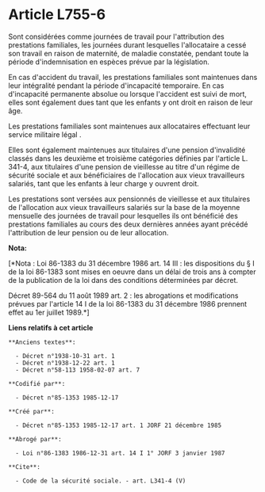 # Article L755-6

Sont considérées comme journées de travail pour l'attribution des prestations familiales, les journées durant lesquelles
l'allocataire a cessé son travail en raison de maternité, de maladie constatée, pendant toute la période d'indemnisation en
espèces prévue par la législation. 

En cas d'accident du travail, les prestations familiales sont maintenues dans leur intégralité pendant la période
d'incapacité temporaire. En cas d'incapacité permanente absolue ou lorsque l'accident est suivi de mort, elles sont également
dues tant que les enfants y ont droit en raison de leur âge. 

Les prestations familiales sont maintenues aux allocataires effectuant leur service militaire légal   . 

Elles sont également maintenues aux titulaires d'une pension d'invalidité classés dans les deuxième et troisième catégories
définies par l'article L. 341-4, aux titulaires d'une pension de vieillesse au titre d'un régime de sécurité sociale et aux
bénéficiaires de l'allocation aux vieux travailleurs salariés, tant que les enfants à leur charge y ouvrent droit. 

Les prestations sont versées aux pensionnés de vieillesse et aux titulaires de l'allocation aux vieux travailleurs salariés
sur la base de la moyenne mensuelle des journées de travail pour lesquelles ils ont bénéficié des prestations familiales au
cours des deux dernières années ayant précédé l'attribution de leur pension ou de leur allocation.

**Nota:**

[*Nota : Loi 86-1383 du 31 décembre 1986 art. 14 III : les dispositions du § I de la loi 86-1383 sont mises en oeuvre dans un
délai de trois ans à compter de la publication de la loi dans des conditions déterminées par décret.

Décret 89-564 du 11 août 1989 art. 2 : les abrogations et modifications prévues par l'article 14 I de la loi 86-1383 du 31
décembre 1986 prennent effet au 1er juillet 1989.*]

**Liens relatifs à cet article**

	**Anciens textes**:

	  - Décret n°1938-10-31 art. 1
	  - Décret n°1938-12-22 art. 1
	  - Décret n°58-113 1958-02-07 art. 7

	**Codifié par**:

	  - Décret n°85-1353 1985-12-17

	**Créé par**:

	  - Décret n°85-1353 1985-12-17 art. 1 JORF 21 décembre 1985

	**Abrogé par**:

	  - Loi n°86-1383 1986-12-31 art. 14 I 1° JORF 3 janvier 1987

	**Cite**:

	  - Code de la sécurité sociale. - art. L341-4 (V)
